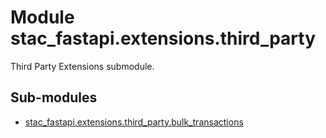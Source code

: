 # Module stac_fastapi.extensions.third_party

Third Party Extensions submodule.

## Sub-modules

* [stac_fastapi.extensions.third_party.bulk_transactions](bulk_transactions.md)
